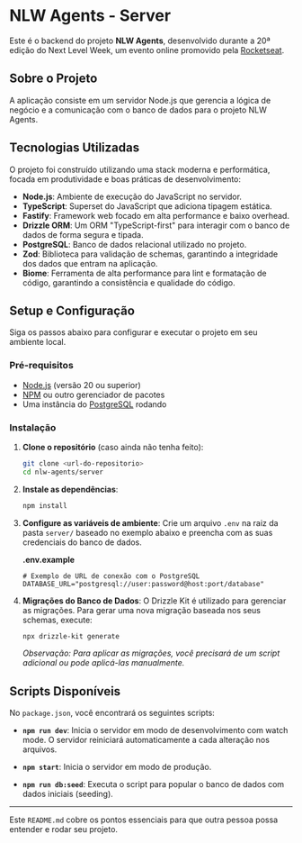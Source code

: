# NLW Agents - Server

Este é o backend do projeto **NLW Agents**, desenvolvido durante a 20ª edição do Next Level Week, um evento online promovido pela [Rocketseat](https://www.rocketseat.com.br/).

## Sobre o Projeto

A aplicação consiste em um servidor Node.js que gerencia a lógica de negócio e a comunicação com o banco de dados para o projeto NLW Agents.

## Tecnologias Utilizadas

O projeto foi construído utilizando uma stack moderna e performática, focada em produtividade e boas práticas de desenvolvimento:

*   **Node.js**: Ambiente de execução do JavaScript no servidor.
*   **TypeScript**: Superset do JavaScript que adiciona tipagem estática.
*   **Fastify**: Framework web focado em alta performance e baixo overhead.
*   **Drizzle ORM**: Um ORM "TypeScript-first" para interagir com o banco de dados de forma segura e tipada.
*   **PostgreSQL**: Banco de dados relacional utilizado no projeto.
*   **Zod**: Biblioteca para validação de schemas, garantindo a integridade dos dados que entram na aplicação.
*   **Biome**: Ferramenta de alta performance para lint e formatação de código, garantindo a consistência e qualidade do código.

## Setup e Configuração

Siga os passos abaixo para configurar e executar o projeto em seu ambiente local.

### Pré-requisitos

*   [Node.js](https://nodejs.org/en/) (versão 20 ou superior)
*   [NPM](https://www.npmjs.com/) ou outro gerenciador de pacotes
*   Uma instância do [PostgreSQL](https://www.postgresql.org/) rodando

### Instalação

1.  **Clone o repositório** (caso ainda não tenha feito):
    ```bash
    git clone <url-do-repositorio>
    cd nlw-agents/server
    ```

2.  **Instale as dependências**:
    ```bash
    npm install
    ```

3.  **Configure as variáveis de ambiente**:
    Crie um arquivo `.env` na raiz da pasta `server/` baseado no exemplo abaixo e preencha com as suas credenciais do banco de dados.

    **.env.example**
    ```env
    # Exemplo de URL de conexão com o PostgreSQL
    DATABASE_URL="postgresql://user:password@host:port/database"
    ```

4.  **Migrações do Banco de Dados**:
    O Drizzle Kit é utilizado para gerenciar as migrações. Para gerar uma nova migração baseada nos seus schemas, execute:
    ```bash
    npx drizzle-kit generate
    ```
    *Observação: Para aplicar as migrações, você precisará de um script adicional ou pode aplicá-las manualmente.*

## Scripts Disponíveis

No `package.json`, você encontrará os seguintes scripts:

*   **`npm run dev`**: Inicia o servidor em modo de desenvolvimento com watch mode. O servidor reiniciará automaticamente a cada alteração nos arquivos.

*   **`npm start`**: Inicia o servidor em modo de produção.

*   **`npm run db:seed`**: Executa o script para popular o banco de dados com dados iniciais (seeding).

---

Este `README.md` cobre os pontos essenciais para que outra pessoa possa entender e rodar seu projeto.


